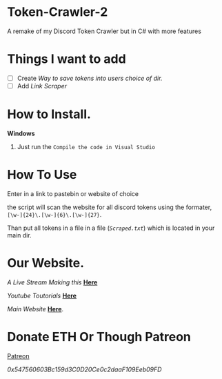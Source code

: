 # Token-Crawler-2
A remake of my Discord Token Crawler but in C# with more features

# Things I want to add

- [ ] Create *Way to save tokens into users choice of dir.*
- [ ] Add *Link Scraper*

# How to Install.

**Windows**

1) Just run the `Compile the code in Visual Studio`

# How To Use

Enter in a link to pastebin or website of choice

the script will scan the website for all discord tokens using the formater, ```[\w-]{24}\.[\w-]{6}\.[\w-]{27}```.

Than put all tokens in a file in a file (*`Scraped.txt`*) which is located in your main dir. 

# Our Website.

*A Live Stream Making this* [__Here__](https://www.youtube.com/watch?v=KiS72DANXE0)

*Youtube Toutorials* [__Here__](https://www.youtube.com/c/LucifersAngel666)

*Main Website* [__Here__](http://project-jade.unaux.com/index.html).

# Donate ETH Or Though Patreon

[Patreon](https://www.patreon.com/lucifersangel)


*0x547560603Bc159d3C0D20Ce0c2daaF109Eeb09FD*



